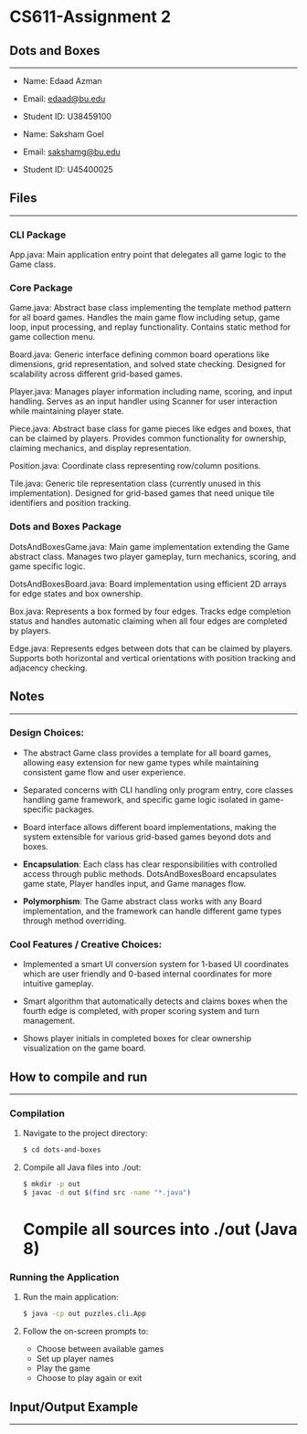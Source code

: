 # CS611-Assignment 2
## Dots and Boxes
---------------------------------------------------------------------------
- Name: Edaad Azman
- Email: edaad@bu.edu
- Student ID: U38459100

- Name: Saksham Goel
- Email: sakshamg@bu.edu
- Student ID: U45400025

## Files
---------------------------------------------------------------------------

### CLI Package
App.java: Main application entry point that delegates all game logic to the Game class. 

### Core Package
Game.java: Abstract base class implementing the template method pattern for all board games. Handles the main game flow including setup, game loop, input processing, and replay functionality. Contains static method for game collection menu.

Board.java: Generic interface defining common board operations like dimensions, grid representation, and solved state checking. Designed for scalability across different grid-based games.

Player.java: Manages player information including name, scoring, and input handling. Serves as an input handler using Scanner for user interaction while maintaining player state.

Piece.java: Abstract base class for game pieces like edges and boxes, that can be claimed by players. Provides common functionality for ownership, claiming mechanics, and display representation.

Position.java: Coordinate class representing row/column positions. 

Tile.java: Generic tile representation class (currently unused in this implementation). Designed for grid-based games that need unique tile identifiers and position tracking.

### Dots and Boxes Package
DotsAndBoxesGame.java: Main game implementation extending the Game abstract class. Manages two player gameplay, turn mechanics, scoring, and game specific logic.

DotsAndBoxesBoard.java: Board implementation using efficient 2D arrays for edge states and box ownership. 

Box.java: Represents a box formed by four edges. Tracks edge completion status and handles automatic claiming when all four edges are completed by players.

Edge.java: Represents edges between dots that can be claimed by players. Supports both horizontal and vertical orientations with position tracking and adjacency checking.

## Notes
---------------------------------------------------------------------------

### Design Choices:

- The abstract Game class provides a template for all board games, allowing easy extension for new game types while maintaining consistent game flow and user experience.

- Separated concerns with CLI handling only program entry, core classes handling game framework, and specific game logic isolated in game-specific packages.

- Board interface allows different board implementations, making the system extensible for various grid-based games beyond dots and boxes.

- **Encapsulation**: Each class has clear responsibilities with controlled access through public methods. DotsAndBoxesBoard encapsulates game state, Player handles input, and Game manages flow.

- **Polymorphism**: The Game abstract class works with any Board implementation, and the framework can handle different game types through method overriding.

### Cool Features / Creative Choices:

- Implemented a smart UI conversion system for 1-based UI coordinates which are user friendly and 0-based internal coordinates for more intuitive gameplay.

- Smart algorithm that automatically detects and claims boxes when the fourth edge is completed, with proper scoring system and turn management.

- Shows player initials in completed boxes for clear ownership visualization on the game board.

## How to compile and run
---------------------------------------------------------------------------

### Compilation
1. Navigate to the project directory:
   ```bash
   $ cd dots-and-boxes
   ```

2. Compile all Java files into ./out:
   ```bash
   $ mkdir -p out
   $ javac -d out $(find src -name "*.java")
   ```

   # Compile all sources into ./out (Java 8)


### Running the Application
1. Run the main application:
   ```bash
   $ java -cp out puzzles.cli.App
   ```

2. Follow the on-screen prompts to:
   - Choose between available games
   - Set up player names
   - Play the game
   - Choose to play again or exit


## Input/Output Example
---------------------------------------------------------------------------

```
